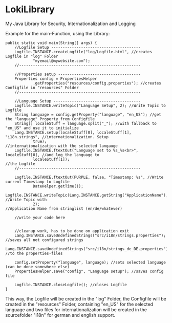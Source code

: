 LokiLibrary
===========

My Java Library for Security, Internationalization and Logging


Example for the main-Function, using the Library:

	public static void main(String[] args) {
		//Logfile Setup ---------------------------------------
		Logfile.INSTANCE.createLogfile("log/Logfile.html", //creates Logfile in "log" Folder
				"myemail@mywebsite.com");
		//-----------------------------------------------------

		//Properties setup ------------------------------------
		Properties config = PropertiesHelper
				.getProperties("resources/config.properties"); //creates Configfile in "resources" Folder
		//-----------------------------------------------------

		//Language Setup --------------------------------------
		Logfile.INSTANCE.writeTopic("Language Setup", 2); //Write Topic to Logfile
		String language = config.getProperty("language", "en_US"); //get the "language" Property from Configfile
		String[] localeStuff = language.split("_"); //with fallback to "en_US" and use it to initialize
		Lang.INSTANCE.setup(localeStuff[0], localeStuff[1], "i18n.strings", //internationalization. Setup
				true);													//internationalization with the selected langauge
		Logfile.INSTANCE.ftextOut("Language set to %s_%s<br>", localeStuff[0], //and log the language to
				localeStuff[1]);																//the Logfile
		//-----------------------------------------------------

		Logfile.INSTANCE.ftextOut(PURPLE, false, "Timestamp: %s", //Write current Timestamp to Logfile
				DateHelper.getTime());
		Logfile.INSTANCE.writeTopic(Lang.INSTANCE.getString("ApplicationName"), //Write Topic with
				2);														//Application Name from stringlist (en/de/whatever)

		//write your code here


		//cleanup work, has to be done on application exit
		Lang.INSTANCE.saveUndefinedStrings("src/i18n/strings.properties"); //saves all not configured strings
		Lang.INSTANCE.saveUndefinedStrings("src/i18n/strings_de_DE.properties"); //to the properties-files

		config.setProperty("language", language); //sets selected language (can be done somewhere else)
		PropertiesHelper.save("config", "Language setup"); //saves config file

		Logfile.INSTANCE.closeLogfile(); //closes Logfile
	}
	
This way, the Logfile will be created in the "log" Folder, the Configfile will be created in the "resources" Folder, containing "en_US" for the selected language and two files for internationalization will be created in the sourcefolder "i18n" for german and english support.